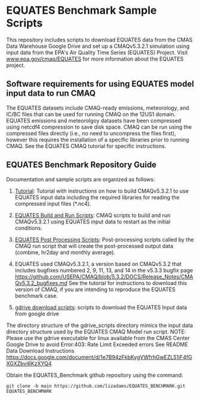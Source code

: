 # EQUATES Benchmark Sample Scripts

This repository includes scripts to download EQUATES data from the CMAS Data Warehouse Google Drive and set up a CMAQv5.3.2.1 simulation using input data from the EPA's Air Quality Time Series (EQUATES) Project. Visit www.epa.gov/cmaq/EQUATES for more information about the EQUATES project. 

## Software requirements for using EQUATES model input data to run CMAQ
The EQUATES datasets include CMAQ-ready emissions, meteorology, and IC/BC files that can be used for running CMAQ on the 12US1 domain. 
EQUATES emissions and meteorolgoy datasets have been compressed using netcdf4 compression to save disk space. CMAQ can be run using the compressed files directly (i.e., no need to uncompress the files first), however this requires the installation of a specific libraries prior to running CMAQ.  See the EQUATES CMAQ tutorial for specific instructions. 


## EQUATES Benchmark Repository Guide
Documentation and sample scripts are organized as follows:
  1. [Tutorial](Tutorials): Tutorial with instructions on how to build CMAQv5.3.2.1 to use EQUATES input data including the required libraries for reading the compressed input files (*.nc4).  
  
  2. [EQUATES Build and Run Scripts](CCTM/scripts): CMAQ scripts to build and run CMAQv5.3.2.1 using EQUATES input data to restart as the initial conditions.

  3. [EQUATES Post Processing Scripts](POST/EQUATES): Post-processing scripts called by the CMAQ run script that will create the post-processed output data (combine, hr2day and monthly average).

  4. EQUATES used CMAQv5.3.2.1, a version based on CMAQv5.3.2 that includes bugfixes numbered 2, 9, 11, 13, and 14 in the v5.3.3 bugfix page    https://github.com/USEPA/CMAQ/blob/5.3.2/DOCS/Release_Notes/CMAQv5.3.2_bugfixes.md  See the tutorial for instructions to download this version of CMAQ, if you are intending to reproduce the EQUATES benchmark case.

  5. [gdrive download scripts](gdrive_scripts/data/2017_12US1): scripts to download the EQUATES Input data from google drive

The directory structure of the gdrive_scripts directory mimics the input data directory structure used by the EQUATES CMAQ Model run script.
       NOTE: Please use the gdrive executable for linux available from the CMAS Center Google Drive to avoid Error:403: Rate Limit Exceeded errors
       See README Data Download Instructions https://docs.google.com/document/d/1e7B94zFkbKygVWfrhGwEZL51jF4fGXGXZbvi6KzXYQ4


  
  Obtain the EQUATES_Benchmark github repository using the command:


```
git clone -b main https://github.com/lizadams/EQUATES_BENCHMARK.git EQUATES_BENCHMARK
```
